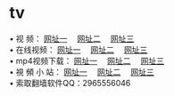 # tv
&#8226; 视 频：
<a href="http://day30.ga/tv/" target="_blank">网址一</a>
　<a href="http://line36.gq/tv/" target="_blank">网址二</a>
　<a href="http://qq404.cf/" target="_blank">网址三</a><br />
&#8226; 在线视频：
<a href="http://day30.ga/tv/" target="_blank">网址一</a>
　<a href="http://line36.gq/tv/" target="_blank">网址二</a>
　<a href="http://qq404.cf/tv/" target="_blank">网址三</a><br />
&#8226; mp4视频下载：
<a href="http://day30.ga/mp4/" target="_blank">网址一</a>
　<a href="http://line36.gq/mp4/" target="_blank">网址二</a>
　<a href="http://qq404.cf/mp4/" target="_blank">网址三</a><br />
&#8226; 視 頻 小 站：
<a href="http://266.info.tm/" target="_blank">网址一</a>
　<a href="http://225.port25.biz" target="_blank">网址二</a>
　<a href="http://qq404.cf/" target="_blank">网址三</a>
<br />
&#8226; 索取翻墙软件QQ：2965556046<br />

